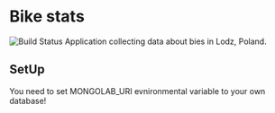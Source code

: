 # Bike stats
![Build Status](https://travis-ci.org/MomoTheCat/statsSpring.svg?branch=master)
Application collecting data about bies in Lodz, Poland.

## SetUp
You need to set MONGOLAB_URI evnironmental variable to your own database!


